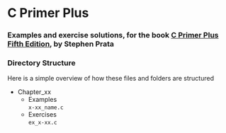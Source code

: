 # C Primer Plus
### Examples and exercise solutions, for the book [C Primer Plus Fifth Edition](https://www.amazon.com/Primer-Plus-5th-Stephen-Prata/dp/0672326965), by Stephen Prata  

### Directory Structure  

Here is a simple overview of how these files and folders are structured

- Chapter_xx
    - Examples  
        `x-xx_name.c`
    - Exercises  
        `ex_x-xx.c`
